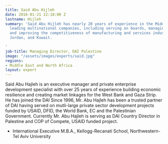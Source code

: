 ```yaml
---
title: Said Abu Hijleh
date: 2016-01-21 22:18:00 Z
lastname: Hijleh
summary: 'Said Abu Hijleh has nearly 20 years of experience in the Middle East with
  leading multinational companies, including serving on boards, managing, advising,
  and improving the competitiveness of manufacturing and services industries in Palestine,
  Jordan, and Kuwait.

'
job-title: Managing Director, DAI Palestine
image: "/assets/images/experts/said.jpg"
regions:
- Middle East and North Africa
layout: expert
---
```


Said Abu Hajleh is an executive manager and private enterprise development specialist with over 25 years of experience building economic resilience and creating market linkages for the West Bank and Gaza Strip. He has joined the DAI Since 1996, Mr. Abu Hajleh has been a trusted partner of DAI having served on mutli-large private sector development projects funded by USAID, DFID, the World Bank, EC and the Palestinian Government. Currently Mr. Abu Hajleh is serving as DAI Country Director in Palestine and COP of Compete, USAID funded project.

* International Executive M.B.A., Kellogg-Recanati School, Northwestern-Tel Aviv University